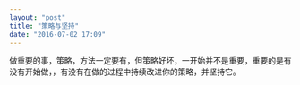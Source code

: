 ```yaml
---
layout: "post"
title: "策略与坚持"
date: "2016-07-02 17:09"
---
```


做重要的事，策略，方法一定要有，但策略好坏，一开始并不是重要，重要的是有没有开始做，，有没有在做的过程中持续改进你的策略，并坚持它。
